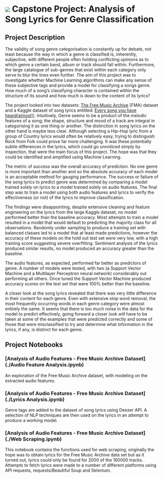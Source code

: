 # ![](https://ga-dash.s3.amazonaws.com/production/assets/logo-9f88ae6c9c3871690e33280fcf557f33.png) Capstone Project: Analysis of Song Lyrics for Genre Classification


## Project Description
The validity of song genre categorisation is constantly up for debate, not least because the way in which a genre is classified is, inherently, subjective, with different people often holding conflicting opinions as to which genre a certain band, album or track should fall within. Furthermore, the large catalogue of sub-genres that exist within each category only serve to blur the lines even further. The aim of this project was to investigate whether Machine Learning algorithms can make any sense of these subjective tags and provide a model for classifying a songs genre. How much of a song’s classifying character is contained within the structure of its sound and how much is down to the content of its lyrics?

The project looked into two datasets: [The Free Music Archive](http://freemusicarchive.org/) (FMA) dataset and a Kaggle dataset of song lyrics entitled: [Every song you have heard(almost)!](https://www.kaggle.com/artimous/every-song-you-have-heard-almost/home). Intuitively, Genre seems to be a product of the melodic features of a song; the shape, structure and mood of a track are integral in categorising it as one thing or another. The distinction in song lyrics on the other hand is maybe less clear. Although selecting a Hip-Hop lyric from a group of Country lyrics would often be relatively easy, trying to distinguish Rock from Folk could prove far more challenging. It was these potentially subtle differences in the lyrics, which could go unnoticed simply by inspection, that were the main focus of this project. The hope was that they could be identified and amplified using Machine Learning.

The metric of success was the overall accuracy of prediction. No one genre is more important than another and so the absolute accuracy of each model is an acceptable method for gauging performance. The success or failure of the song lyrics to predict genre was determined by comparing a model trained solely on lyrics to a model trained solely on audio features. The final step was to train a model using both audio features and lyrics to verify the effectiveness (or not) of the lyrics to improve classification.

The findings were disappointing, despite extensive cleaning and feature engineering on the lyrics from the large Kaggle dataset, no model performed better than the baseline accuracy. Most attempts to train a model resulted in a model that would default to predicting the majority class for all observations. Randomly under sampling to produce a training set with balanced classes led to a model that at least made predictions, however the accuracy of these models on the hold out test set were very low, with a high training score suggesting severe overfitting. Sentiment analysis of the lyrics produced similar results, no model produced an accuracy greater than the baseline.

The audio features, as expected, performed far better as predictors of genre. A number of models were tested, with two (a Support Vector Machine and a Multilayer Perceptron neural network) considerably out performing all others. Once tuned the Support Vector Machine produced accuracy scores on the test set that were 100% better than the baseline.

A closer look at the song lyrics revealed that there was very little difference in their content for each genre. Even with extensive stop word removal, the most frequently occurring words in each genre category were almost entirely the same. It seems that there is too much noise in the data for the model to predict effectively, going forward a closer look will have to be taken at some of the examples that were predicted correctly and some of those that were misclassified to try and determine what information in the lyrics, if any, is distinct for each genre.

## Project Notebooks
### [Analysis of Audio Features - Free Music Archive Dataset](./Audio Feature Analysis.ipynb)

An exploration of the Free Music Archive dataset, with modeling on the extracted audio features.

### [Analysis of Audio Features - Free Music Archive Dataset](./Lyrics Analysis.ipynb)

Genre tags are added to the dataset of song lyrics using Deezer API. A selection of NLP techniques are then used on the lyrics in an attempt to produce a working model.

### [Analysis of Audio Features - Free Music Archive Dataset](./Web Scraping.ipynb)

This notebook contains the functions used for web scraping, originally the hope was to obtain lyrics for the Free Music Archive data set but as it turned out, lyrics could only be found for 2000 of the 160000 tracks. Attempts to fetch lyrics were made to a number of different platforms using API requests, requests/Beautiful Soup and Selenium.
